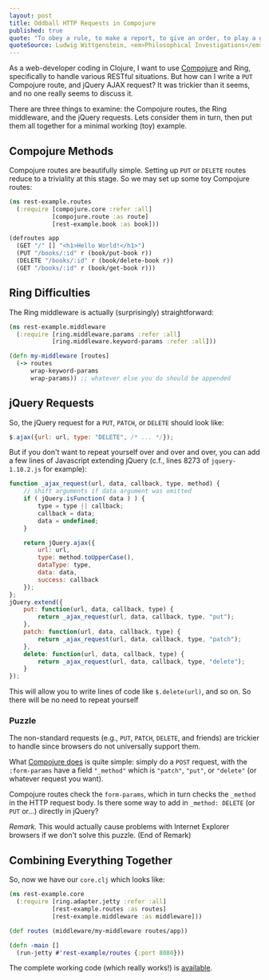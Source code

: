 ```yaml
---
layout: post
title: Oddball HTTP Requests in Compojure
published: true
quote: "To obey a rule, to make a report, to give an order, to play a game of chess, are <em>customs</em>."
quoteSource: Ludwig Wittgenstein, <em>Philosophical Investigations</em> &sect;199
---
```

As a web-developer coding in Clojure, I want to use 
[Compojure](https://github.com/weavejester/compojure) 
and Ring, specifically to handle various
RESTful situations. But how can I write a `PUT` Compojure route, and
jQuery AJAX request? It was trickier than it seems, and no one really
seems to discuss it.

There are three things to examine: the Compojure routes, the Ring
middleware, and the jQuery requests. Lets consider them in turn, then
put them all together for a minimal working (toy) example.

## Compojure Methods

Compojure routes are beautifully simple. Setting up `PUT` or `DELETE`
routes reduce to a triviality at this stage. So we may set up some toy
Compojure routes: 

```clojure
(ns rest-example.routes
  (:require [compojure.core :refer :all]
            [compojure.route :as route]
            [rest-example.book :as book]))

(defroutes app
  (GET "/" [] "<h1>Hello World!</h1>")
  (PUT "/books/:id" r (book/put-book r))
  (DELETE "/books/:id" r (book/delete-book r))
  (GET "/books/:id" r (book/get-book r)))
```

## Ring Difficulties

The Ring middleware is actually (surprisingly) straightforward:

```clojure
(ns rest-example.middleware
  (:require [ring.middleware.params :refer :all]
            [ring.middleware.keyword-params :refer :all]))

(defn my-middleware [routes]
  (-> routes
      wrap-keyword-params
      wrap-params)) ;; whatever else you do should be appended
```

## jQuery Requests

So, the jQuery request for a `PUT`, `PATCH`, or `DELETE` should look
like:

```javascript
$.ajax({url: url, type: "DELETE", /* ... */});
```

But if you don't want to repeat yourself over and over and over, you can
add a few lines of Javascript extending jQuery (c.f., lines 8273 of
`jquery-1.10.2.js` for example):

```javascript
function _ajax_request(url, data, callback, type, method) {
    // shift arguments if data argument was omitted
    if ( jQuery.isFunction( data ) ) {
        type = type || callback;
        callback = data;
        data = undefined;
    }

    return jQuery.ajax({
        url: url,
        type: method.toUpperCase(),
        dataType: type,
        data: data,
        success: callback
    });
};
jQuery.extend({
    put: function(url, data, callback, type) {
        return _ajax_request(url, data, callback, type, "put");
    },
    patch: function(url, data, callback, type) {
        return _ajax_request(url, data, callback, type, "patch");
    },
    delete: function(url, data, callback, type) {
        return _ajax_request(url, data, callback, type, "delete");
    }
});
```

This will allow you to write lines of code like `$.delete(url)`, and so
on. So there will be no need to repeat yourself

### Puzzle

The non-standard requests (e.g., `PUT`, `PATCH`, `DELETE`, and friends)
are trickier to handle since browsers do not universally support
them. 

What [Compojure does](https://github.com/weavejester/compojure/blob/master/src/compojure/core.clj#L19)
is quite simple: simply do a `POST` request, with the `:form-params`
have a field `"_method"` which is `"patch"`, `"put"`, or `"delete"` (or
whatever request you want).

Compojure routes check the `form-params`, which in turn checks the
`_method` in the HTTP request body. Is there some way to add in
`_method: DELETE` (or `PUT` or...) directly in jQuery?

*Remark.* This would actually cause problems with Internet Explorer
 browsers if we don't solve this puzzle. (End of Remark)

## Combining Everything Together

So, now we have our `core.clj` which looks like:

```clojure
(ns rest-example.core
  (:require [ring.adapter.jetty :refer :all]
            [rest-example.routes :as routes]
            [rest-example.middleware :as middleware]))

(def routes (middleware/my-middleware routes/app))

(defn -main []
  (run-jetty #'rest-example/routes {:port 8080}))
```

The complete working code (which really works!) is
[available](https://github.com/pqnelson/rest-example). 